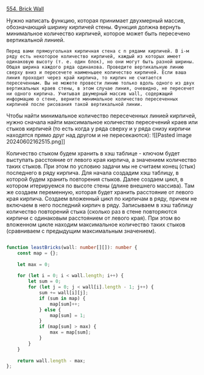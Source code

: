 [554. Brick Wall](https://leetcode.com/problems/brick-wall/)

Нужно написать функцию, которая принимает двухмерный массив, обозначающий ширину кирпичей стены. Функция должна вернуть минимальное количество кирпичей, которое может быть пересечено вертикальной линией.

	Перед вами прямоугольная кирпичная стена с n рядами кирпичей. В i-м ряду есть некоторое количество кирпичей, каждый из которых имеет одинаковую высоту (т. е. один блок), но они могут быть разной ширины. Общая ширина каждого ряда одинакова. Проведите вертикальную линию сверху вниз и пересечете наименьшее количество кирпичей. Если ваша линия проходит через край кирпича, то кирпич не считается пересеченным. Вы не можете провести линию только вдоль одного из двух вертикальных краев стены, в этом случае линия, очевидно, не пересечет ни одного кирпича. Учитывая двумерный массив wall, содержащий информацию о стене, верните минимальное количество пересеченных кирпичей после рисования такой вертикальной линии.

 Чтобы найти минимальное количество пересеченных линией кирпичей, нужно сначала найти максимальное количество пересечений краев или стыков кирпичей (то есть когда у ряда сверху и у ряда снизу кирпичи находятся прямо друг над другом и не пересекаются):
 ![[Pasted image 20240602162515.png]]

Количество стыком будем хранить в хэш таблице - ключом будет выступать расстояние от левого края кирпича, а значением количество таких стыков. При этом по условию задачи мы не считаем конец (стык) последнего в ряду кирпича.
Для начала создадим хэш таблицу, в которой будем хранить повторения стыков. Далее создаем цикл, в котором итерируемся по высоте стены (длине внешнего массива).
Там же создаем переменную, которая будет хранить расстояние от левого края кирпича. Создаем вложенный цикл по кирпичам в ряду, причем не включаем в него последний кирпич в ряду. Записываем в хэш таблицу количество повторений стыка (сколько раз в стене повторяются кирпичи с одинаковым расстоянием от левого края). При этом во вложенном цикле находим максимальное количество таких стыков (сравниваем с предыдущим максимальным значением).

```ts

function leastBricks(wall: number[][]): number {
	const map = {};
	
	let max = 0;
	
	for (let i = 0; i < wall.length; i++) {
		let sum = 0;
		for (let j = 0; j < wall[i].length - 1; j++) {
			sum += wall[i][j];
			if (sum in map) {
				map[sum]++;
			} else {
				map[sum] = 1;
			}
			if (map[sum] > max) {
				max = map[sum];
			}
		}
	}
	
	return wall.length - max;
};

```


